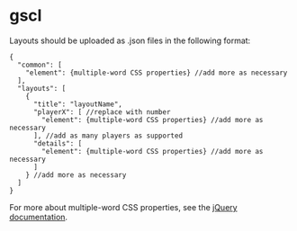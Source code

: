 # gscl
Layouts should be uploaded as .json files in the following format:
```
{
  "common": [
    "element": {multiple-word CSS properties} //add more as necessary
  ],
  "layouts": [
    {
      "title": "layoutName",
      "playerX": [ //replace with number
        "element": {multiple-word CSS properties} //add more as necessary
      ], //add as many players as supported
      "details": [
        "element": {multiple-word CSS properties} //add more as necessary
      ]
    } //add more as necessary
  ]
}
```
For more about multiple-word CSS properties, see the [jQuery documentation](http://api.jquery.com/css/#css-properties).

